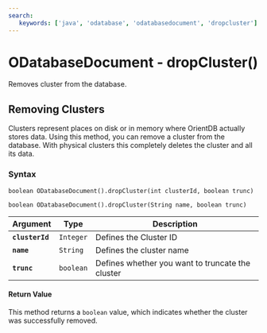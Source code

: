 ```yaml
---
search:
   keywords: ['java', 'odatabase', 'odatabasedocument', 'dropcluster']
---
```


# ODatabaseDocument - dropCluster()

Removes cluster from the database. 

## Removing Clusters

Clusters represent places on disk or in memory where OrientDB actually stores data.  Using this method, you can remove a cluster from the database.  With physical clusters this completely deletes the cluster and all its data. 

### Syntax

```
boolean ODatabaseDocument().dropCluster(int clusterId, boolean trunc)

boolean ODatabaseDocument().dropCluster(String name, boolean trunc)
```

| Argument | Type | Description |
|---|---|---|
| **`clusterId`** | `Integer` | Defines the Cluster ID |
| **`name`** | `String` | Defines the cluster name |
| **`trunc`** | `boolean` | Defines whether you want to truncate the cluster |

#### Return Value

This method returns a `boolean` value, which indicates whether the cluster was successfully removed.

